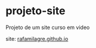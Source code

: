 # projeto-site
Projeto de um site curso em video

site: [rafamilagre.github.io](https://rafamilagre.github.io/projeto-site/index.html)

